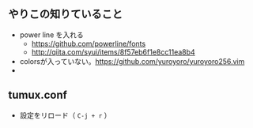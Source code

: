 ## やりこの知りていること
 - power line を入れる
   -  https://github.com/powerline/fonts
   -  http://qiita.com/syui/items/8f57eb6f1e8cc11ea8b4
 -  colorsが入っていない。https://github.com/yuroyoro/yuroyoro256.vim
 -  
 
## tumux.conf
 - 設定をリロード（ `C-j + r` ）
